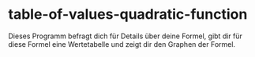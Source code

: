# table-of-values-quadratic-function
Dieses Programm befragt dich für Details über deine Formel,
gibt dir für diese Formel eine Wertetabelle und zeigt dir den Graphen der Formel.
